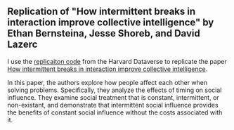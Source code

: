 ## Replication of "How intermittent breaks in interaction improve collective intelligence" by Ethan Bernsteina, Jesse Shoreb, and David Lazerc

I use the [replicaiton code]() from the Harvard Dataverse to replicate the paper [How intermittent breaks in interaction improve collective intelligence]().

In this paper, the authors explore how people affect each other when solving problems. Specifically, they analyze the effects of timing on social influence. They examine social treatment that is constant, intermittent, or non-existant, and demonstrate that intermittent social influence provides the benefits of constant social influence without the costs associated with it.
